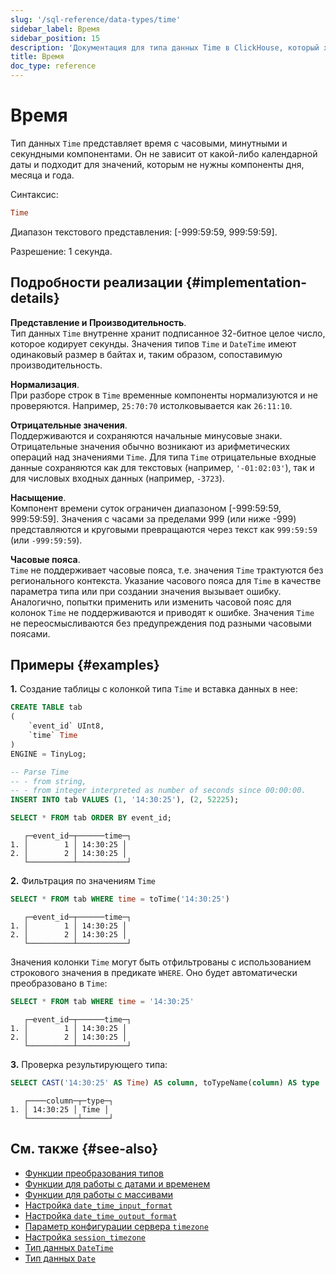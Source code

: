 ```yaml
---
slug: '/sql-reference/data-types/time'
sidebar_label: Время
sidebar_position: 15
description: 'Документация для типа данных Time в ClickHouse, который хранит диапазон'
title: Время
doc_type: reference
---
```

# Время

Тип данных `Time` представляет время с часовыми, минутными и секундными компонентами. Он не зависит от какой-либо календарной даты и подходит для значений, которым не нужны компоненты дня, месяца и года.

Синтаксис:

```sql
Time
```

Диапазон текстового представления: [-999:59:59, 999:59:59].

Разрешение: 1 секунда.

## Подробности реализации {#implementation-details}

**Представление и Производительность**.  
Тип данных `Time` внутренне хранит подписанное 32-битное целое число, которое кодирует секунды. Значения типов `Time` и `DateTime` имеют одинаковый размер в байтах и, таким образом, сопоставимую производительность.

**Нормализация**.  
При разборе строк в `Time` временные компоненты нормализуются и не проверяются. Например, `25:70:70` истолковывается как `26:11:10`.

**Отрицательные значения**.  
Поддерживаются и сохраняются начальные минусовые знаки. Отрицательные значения обычно возникают из арифметических операций над значениями `Time`. Для типа `Time` отрицательные входные данные сохраняются как для текстовых (например, `'-01:02:03'`), так и для числовых входных данных (например, `-3723`).

**Насыщение**.  
Компонент времени суток ограничен диапазоном [-999:59:59, 999:59:59]. Значения с часами за пределами 999 (или ниже -999) представляются и круговыми превращаются через текст как `999:59:59` (или `-999:59:59`).

**Часовые пояса**.  
`Time` не поддерживает часовые пояса, т.е. значения `Time` трактуются без регионального контекста. Указание часового пояса для `Time` в качестве параметра типа или при создании значения вызывает ошибку. Аналогично, попытки применить или изменить часовой пояс для колонок `Time` не поддерживаются и приводят к ошибке. Значения `Time` не переосмысливаются без предупреждения под разными часовыми поясами.

## Примеры {#examples}

**1.** Создание таблицы с колонкой типа `Time` и вставка данных в нее:

```sql
CREATE TABLE tab
(
    `event_id` UInt8,
    `time` Time
)
ENGINE = TinyLog;
```

```sql
-- Parse Time
-- - from string,
-- - from integer interpreted as number of seconds since 00:00:00.
INSERT INTO tab VALUES (1, '14:30:25'), (2, 52225);

SELECT * FROM tab ORDER BY event_id;
```

```text
   ┌─event_id─┬──────time─┐
1. │        1 │ 14:30:25 │
2. │        2 │ 14:30:25 │
   └──────────┴───────────┘
```

**2.** Фильтрация по значениям `Time`

```sql
SELECT * FROM tab WHERE time = toTime('14:30:25')
```

```text
   ┌─event_id─┬──────time─┐
1. │        1 │ 14:30:25 │
2. │        2 │ 14:30:25 │
   └──────────┴───────────┘
```

Значения колонки `Time` могут быть отфильтрованы с использованием строкового значения в предикате `WHERE`. Оно будет автоматически преобразовано в `Time`:

```sql
SELECT * FROM tab WHERE time = '14:30:25'
```

```text
   ┌─event_id─┬──────time─┐
1. │        1 │ 14:30:25 │
2. │        2 │ 14:30:25 │
   └──────────┴───────────┘
```

**3.** Проверка результирующего типа:

```sql
SELECT CAST('14:30:25' AS Time) AS column, toTypeName(column) AS type
```

```text
   ┌────column─┬─type─┐
1. │ 14:30:25 │ Time │
   └───────────┴──────┘
```

## См. также {#see-also}

- [Функции преобразования типов](../functions/type-conversion-functions.md)
- [Функции для работы с датами и временем](../functions/date-time-functions.md)
- [Функции для работы с массивами](../functions/array-functions.md)
- [Настройка `date_time_input_format`](../../operations/settings/settings-formats.md#date_time_input_format)
- [Настройка `date_time_output_format`](../../operations/settings/settings-formats.md#date_time_output_format)
- [Параметр конфигурации сервера `timezone`](../../operations/server-configuration-parameters/settings.md#timezone)
- [Настройка `session_timezone`](../../operations/settings/settings.md#session_timezone)
- [Тип данных `DateTime`](datetime.md)
- [Тип данных `Date`](date.md)
